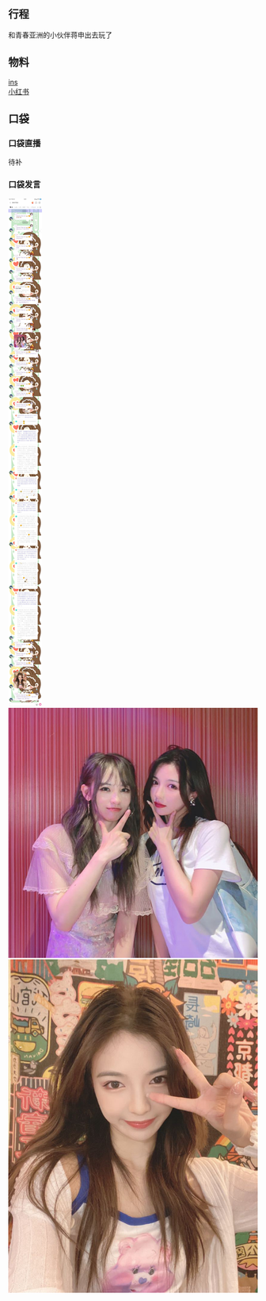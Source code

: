 ## 行程
和青春亚洲的小伙伴蒋申出去玩了<br>

## 物料
[ins](https://www.instagram.com/p/CTMVvIelNbD/?utm_source=ig_web_copy_link)<br>
[小红书](http://www.xiaohongshu.com/discovery/item/612cff45000000002103749c)<br>

## 口袋
### 口袋直播
待补
### 口袋发言
![口袋发言](./pocket48/imgs/messages1.jpeg)<br>
![口袋发言](./pocket48/imgs/P1.jpeg)<br>
![口袋发言](./pocket48/imgs/P2.jpeg)<br>